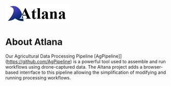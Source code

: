 ![Atlana Logo](img/logo.png)

# About Atlana

Our Agricultural Data Processing Pipeline [AgPipeline]](https://github.com/AgPipeline) is a powerful tool used to assemble and run workflows using drone-captured data.
The Altana project adds a browser-based interrface to this pipeline allowing the simplification of modifying and running processing workflows.

